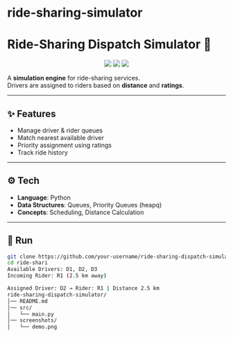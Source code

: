 # ride-sharing-simulator
# Ride-Sharing Dispatch Simulator 🚖

<p align="center">
  <img src="https://img.shields.io/badge/Language-Python-blue?style=flat-square" />
  <img src="https://img.shields.io/badge/Type-CLI-lightgrey?style=flat-square" />
  <img src="https://img.shields.io/badge/Focus-Dispatch-success?style=flat-square" />
</p>

A **simulation engine** for ride-sharing services.  
Drivers are assigned to riders based on **distance** and **ratings**.

---

## ✨ Features
- Manage driver & rider queues  
- Match nearest available driver  
- Priority assignment using ratings  
- Track ride history  

---

## ⚙️ Tech
- **Language**: Python  
- **Data Structures**: Queues, Priority Queues (heapq)  
- **Concepts**: Scheduling, Distance Calculation  

---

## 🚀 Run
```bash
git clone https://github.com/your-username/ride-sharing-dispatch-simulator.git
cd ride-shari
Available Drivers: D1, D2, D3
Incoming Rider: R1 (2.5 km away)

Assigned Driver: D2 → Rider: R1 | Distance 2.5 km
ride-sharing-dispatch-simulator/
│── README.md
│── src/
│   └── main.py
│── screenshots/
│   └── demo.png

